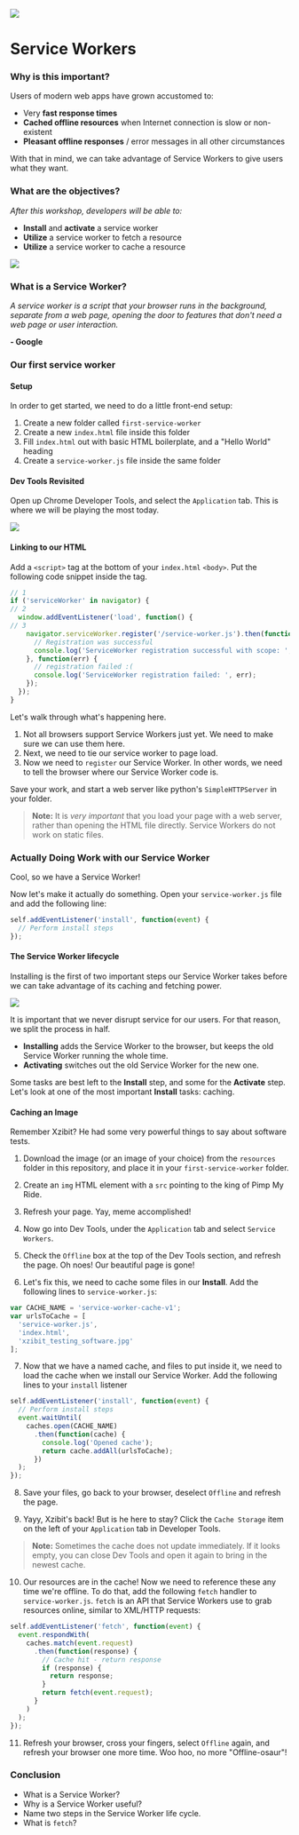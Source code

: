 ![](https://ga-dash.s3.amazonaws.com/production/assets/logo-9f88ae6c9c3871690e33280fcf557f33.png)

<!--WDI4 11:34 -->

# Service Workers

### Why is this important?

Users of modern web apps have grown accustomed to:

- Very **fast response times**
- **Cached offline resources** when Internet connection is slow or non-existent
- **Pleasant offline responses** / error messages in all other circumstances

With that in mind, we can take advantage of Service Workers to give users what they want.

### What are the objectives?
*After this workshop, developers will be able to:*

- **Install** and **activate** a service worker
- **Utilize** a service worker to fetch a resource
- **Utilize** a service worker to cache a resource

![](resources/noService.png)

### What is a Service Worker?

*A service worker is a script that your browser runs in the background, separate from a web page, opening the door to features that don't need a web page or user interaction.* 

**- Google**

### Our first service worker

#### Setup

In order to get started, we need to do a little front-end setup:

1. Create a new folder called `first-service-worker`
2. Create a new `index.html` file inside this folder
3. Fill `index.html` out with basic HTML boilerplate, and a "Hello World" heading
4. Create a `service-worker.js` file inside the same folder

<!--WDI4 11:37 turning over to devs -->
<!--WDI4 coming back 11:42 -->

#### Dev Tools Revisited

Open up Chrome Developer Tools, and select the `Application` tab.  This is where we will be playing the most today.

![](resources/swDevTools.png)

#### Linking to our HTML

Add a `<script>` tag at the bottom of your `index.html` `<body>`.  Put the following code snippet inside the tag.

```js
// 1
if ('serviceWorker' in navigator) {
// 2
  window.addEventListener('load', function() {
// 3
    navigator.serviceWorker.register('/service-worker.js').then(function(registration) {
      // Registration was successful
      console.log('ServiceWorker registration successful with scope: ', registration.scope);
    }, function(err) {
      // registration failed :(
      console.log('ServiceWorker registration failed: ', err);
    });
  });
}
```

Let's walk through what's happening here.

1. Not all browsers support Service Workers just yet.  We need to make sure we can use them here.
2. Next, we need to tie our service worker to page load.
3. Now we need to `register` our Service Worker.  In other words, we need to tell the browser where our Service Worker code is.

Save your work, and start a web server like python's `SimpleHTTPServer` in your folder.

>**Note:** It is *very important* that you load your page with a web server, rather than opening the HTML file directly.  Service Workers do not work on static files.

<!--WDI4 11:53-->

### Actually Doing Work with our Service Worker

Cool, so we have a Service Worker!

Now let's make it actually do something.  Open your `service-worker.js` file and add the following line:

```js
self.addEventListener('install', function(event) {
  // Perform install steps
});
```

#### The Service Worker lifecycle

Installing is the first of two important steps our Service Worker takes before we can take advantage of its caching and fetching power.

![](resources/sw-lifecycle.png)

It is important that we never disrupt service for our users.  For that reason, we split the process in half.

- **Installing** adds the Service Worker to the browser, but keeps the old Service Worker running the whole time.
- **Activating** switches out the old Service Worker for the new one.

Some tasks are best left to the **Install** step, and some for the **Activate** step.  Let's look at one of the most important **Install** tasks: caching.

#### Caching an Image

Remember Xzibit? He had some very powerful things to say about software tests.

1. Download the image (or an image of your choice) from the `resources` folder in this repository, and place it in your `first-service-worker` folder.

2. Create an `img` HTML element with a `src` pointing to the king of Pimp My Ride.

3. Refresh your page.  Yay, meme accomplished!

4. Now go into Dev Tools, under the `Application` tab and select `Service Workers`.

5. Check the `Offline` box at the top of the Dev Tools section, and refresh the page.  Oh noes!  Our beautiful page is gone!

6. Let's fix this, we need to cache some files in our **Install**.  Add the following lines to `service-worker.js`:

```js
var CACHE_NAME = 'service-worker-cache-v1';
var urlsToCache = [
  'service-worker.js',
  'index.html',
  'xzibit_testing_software.jpg'
];
```

7. Now that we have a named cache, and files to put inside it, we need to load the cache when we install our Service Worker.  Add the following lines to your `install` listener

```js
self.addEventListener('install', function(event) {
  // Perform install steps
  event.waitUntil(
    caches.open(CACHE_NAME)
      .then(function(cache) {
        console.log('Opened cache');
        return cache.addAll(urlsToCache);
      })
  );
});
```

8. Save your files, go back to your browser, deselect `Offline` and refresh the page.

9. Yayy, Xzibit's back!  But is he here to stay?  Click the `Cache Storage` item on the left of your `Application` tab in Developer Tools.

>**Note:** Sometimes the cache does not update immediately.  If it looks empty, you can close Dev Tools and open it again to bring in the newest cache.

<!--12:05 WDI4 turning over to devs -->
<!--WDI4 coming back 12:-->

10. Our resources are in the cache!  Now we need to reference these any time we're offline.  To do that, add the following `fetch` handler to `service-worker.js`.  `fetch` is an API that Service Workers use to grab resources online, similar to XML/HTTP requests:

```js
self.addEventListener('fetch', function(event) {
  event.respondWith(
    caches.match(event.request)
      .then(function(response) {
        // Cache hit - return response
        if (response) {
          return response;
        }
        return fetch(event.request);
      }
    )
  );
});
```

11. Refresh your browser, cross your fingers, select `Offline` again, and refresh your browser one more time.  Woo hoo, no more "Offline-osaur"!

### Conclusion

- What is a Service Worker?
- Why is a Service Worker useful?
- Name two steps in the Service Worker life cycle.
- What is `fetch`?
